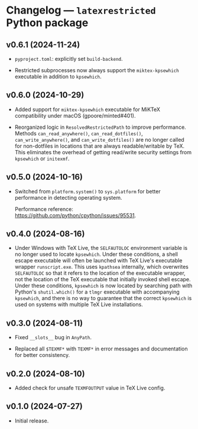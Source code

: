 # Changelog — `latexrestricted` Python package


## v0.6.1 (2024-11-24)

*  `pyproject.toml`:  explicitly set `build-backend`.

*  Restricted subprocesses now always support the `miktex-kpsewhich`
   executable in addition to `kpsewhich`.



## v0.6.0 (2024-10-29)

*  Added support for `miktex-kpsewhich` executable for MiKTeX compatibility
   under macOS (gpoore/minted#401).

*  Reorganized logic in `ResolvedRestrictedPath` to improve performance.
   Methods `can_read_anywhere()`, `can_read_dotfiles()`,
   `can_write_anywhere()`, and `can_write_dotfiles()` are no longer called
   for non-dotfiles in locations that are always readable/writable by TeX.
   This eliminates the overhead of getting read/write security settings from
   `kpsewhich` or `initexmf`.



## v0.5.0 (2024-10-16)

*  Switched from `platform.system()` to `sys.platform` for better performance
   in detecting operating system.

   Performance reference:  https://github.com/python/cpython/issues/95531.



## v0.4.0 (2024-08-16)

* Under Windows with TeX Live, the `SELFAUTOLOC` environment variable is no
  longer used to locate `kpsewhich`.  Under these conditions, a shell escape
  executable will often be launched with TeX Live's executable wrapper
  `runscript.exe`.  This uses `kpathsea` internally, which overwrites
  `SELFAUTOLOC` so that it refers to the location of the executable wrapper,
  not the location of the TeX executable that initially invoked shell escape.
  Under these conditions, `kpsewhich` is now located by searching path with
  Python's `shutil.which()` for a `tlmgr` executable with accompanying
  `kpsewhich`, and there is no way to guarantee that the correct `kpsewhich`
  is used on systems with multiple TeX Live installations.



## v0.3.0 (2024-08-11)

*  Fixed `__slots__` bug in `AnyPath`.

*  Replaced all `$TEXMF*` with `TEXMF*` in error messages and documentation
   for better consistency.



## v0.2.0 (2024-08-10)

*  Added check for unsafe `TEXMFOUTPUT` value in TeX Live config.



## v0.1.0 (2024-07-27)

*  Initial release.
